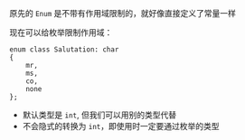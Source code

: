原先的 `Enum` 是不带有作用域限制的，就好像直接定义了常量一样

现在可以给枚举限制作用域：
```
enum class Salutation: char
{
	mr,
	ms,
	co,
	none
};
```
- 默认类型是 `int`, 但我们可以用别的类型代替
- 不会隐式的转换为 `int`，即使用时一定要通过枚举的类型